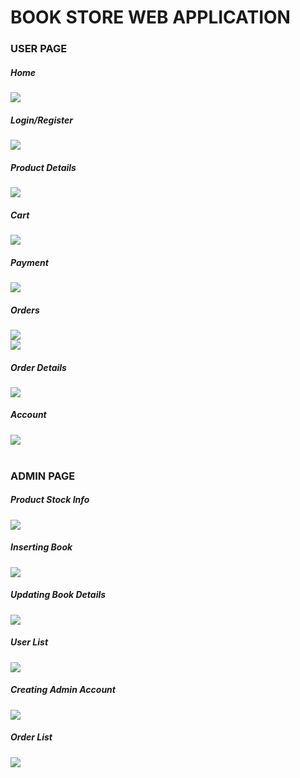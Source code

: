 # BOOK STORE WEB APPLICATION

### USER PAGE

##### Home
<img src="drive-download-20201012T171637Z-001/w1.png" />
<br/>

##### Login/Register
<img src="drive-download-20201012T171637Z-001/w2.png" />
<br/>

##### Product Details
<img src="drive-download-20201012T171637Z-001/w3.png" />
<br/>

##### Cart
<img src="drive-download-20201012T171637Z-001/w4.png" />
<br/>

##### Payment
<img src="drive-download-20201012T171637Z-001/w5.png" />
<br/>

##### Orders
<img src="drive-download-20201012T171637Z-001/w6.png" />
<br/>
<img src="drive-download-20201012T171637Z-001/w7.png" />
<br/>

##### Order Details
<img src="drive-download-20201012T171637Z-001/w8.png" />
<br/>

##### Account
<img src="drive-download-20201012T171637Z-001/w9.png" />
<br/><br/>

### ADMIN PAGE

##### Product Stock Info
<img src="drive-download-20201012T171637Z-001/wa1.png" />
<br/>

##### Inserting Book
<img src="drive-download-20201012T171637Z-001/wa2.png" />
<br/>

##### Updating Book Details
<img src="drive-download-20201012T171637Z-001/wa3.png" />
<br/>

##### User List
<img src="drive-download-20201012T171637Z-001/wa4.png" />
<br/>

##### Creating Admin Account
<img src="drive-download-20201012T171637Z-001/wa5.png" />
<br/>

##### Order List
<img src="drive-download-20201012T171637Z-001/wa6.png" />
